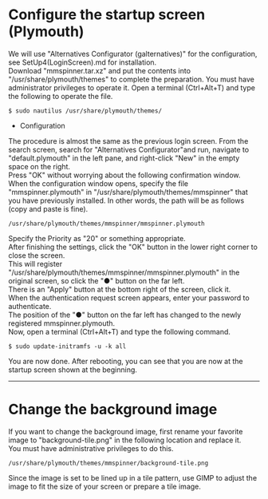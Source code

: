 # Configure the startup screen (Plymouth)
We will use "Alternatives Configurator (galternatives)" for the configuration, see SetUp4(LoginScreen).md for installation.  
Download "mmspinner.tar.xz" and put the contents into "/usr/share/plymouth/themes" to complete the preparation. You must have administrator privileges to operate it. Open a terminal (Ctrl+Alt+T) and type the following to operate the file.  

	$ sudo nautilus /usr/share/plymouth/themes/

* Configuration

The procedure is almost the same as the previous login screen. From the search screen, search for "Alternatives Configurator"and run, navigate to "default.plymouth" in the left pane, and right-click "New" in the empty space on the right.  
Press "OK" without worrying about the following confirmation window.  
When the configuration window opens, specify the file "mmspinner.plymouth" in "/usr/share/plymouth/themes/mmspinner" that you have previously installed. In other words, the path will be as follows (copy and paste is fine).  

	/usr/share/plymouth/themes/mmspinner/mmspinner.plymouth

Specify the Priority as "20" or something appropriate.  
After finishing the settings, click the "OK" button in the lower right corner to close the screen.  
This will register "/usr/share/plymouth/themes/mmspinner/mmspinner.plymouth" in the original screen, so click the "●" button on the far left.  
There is an "Apply" button at the bottom right of the screen, click it.  
When the authentication request screen appears, enter your password to authenticate.  
The position of the "●" button on the far left has changed to the newly registered mmspinner.plymouth.  
Now, open a terminal (Ctrl+Alt+T) and type the following command.  

	$ sudo update-initramfs -u -k all

You are now done. After rebooting, you can see that you are now at the startup screen shown at the beginning.  

---


# Change the background image
If you want to change the background image, first rename your favorite image to "background-tile.png" in the following location and replace it.  
You must have administrative privileges to do this.  

	/usr/share/plymouth/themes/mmspinner/background-tile.png

Since the image is set to be lined up in a tile pattern, use GIMP to adjust the image to fit the size of your screen or prepare a tile image.